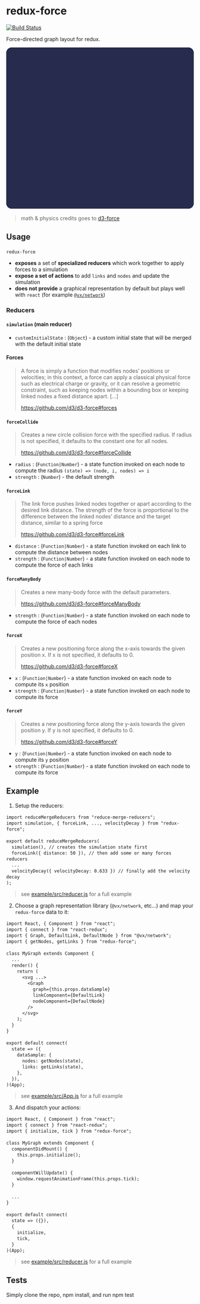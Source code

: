 # redux-force

[![Build Status][travis-svg]][travis-url]

Force-directed graph layout for redux. 

![graph animation example](example.gif "Graph animation example using @vx/network as graph representation")
> math & physics credits goes to [d3-force](https://github.com/d3/d3-force)

## Usage

`redux-force`
- **exposes** a set of **specialized reducers** which work together to apply forces to a simulation
- **expose a set of actions** to add `links` and `nodes` and update the simulation
- **does not provide** a graphical representation by default but plays well with `react` (for example [`@vx/network`](https://vx-demo.now.sh/network))

### Reducers

#### `simulation` (main reducer)

- `customInitialState` : (`Object`) - a custom initial state that will be merged with the default initial state

#### Forces

> A force is simply a function that modifies nodes’ positions or velocities; in this context, a force can apply a classical physical force such as electrical charge or gravity, or it can resolve a geometric constraint, such as keeping nodes within a bounding box or keeping linked nodes a fixed distance apart. [...] 
> 
> https://github.com/d3/d3-force#forces

#### `forceCollide`

> Creates a new circle collision force with the specified radius. If radius is not specified, it defaults to the constant one for all nodes.
> 
> https://github.com/d3/d3-force#forceCollide

- `radius` : (`Function|Number`) - a state function invoked on each node to compute the radius `(state) => (node, i, nodes) => i`
- `strength` : (`Number`) - the default strength

#### `forceLink`

> The link force pushes linked nodes together or apart according to the desired link distance. The strength of the force is proportional to the difference between the linked nodes’ distance and the target distance, similar to a spring force
> 
> https://github.com/d3/d3-force#forceLink

- `distance` : (`Function|Number`) - a state function invoked on each link to compute the distance between nodes
- `strength` : (`Function|Number`) - a state function invoked on each node to compute the force of each links

#### `forceManyBody`

> Creates a new many-body force with the default parameters.
> 
> https://github.com/d3/d3-force#forceManyBody

- `strength` : (`Function|Number`) - a state function invoked on each node to compute the force of each nodes

#### `forceX`

> Creates a new positioning force along the x-axis towards the given position x. If x is not specified, it defaults to 0.
> 
> https://github.com/d3/d3-force#forceX

- `x` : (`Function|Number`) - a state function invoked on each node to compute its `x`  position
- `strength` : (`Function|Number`) - a state function invoked on each node to compute its force


#### `forceY`

> Creates a new positioning force along the y-axis towards the given position y. If y is not specified, it defaults to 0.
> 
> https://github.com/d3/d3-force#forceY

- `y` : (`Function|Number`) - a state function invoked on each node to compute its `y`  position
- `strength` : (`Function|Number`) - a state function invoked on each node to compute its force

## Example

1. Setup the reducers:
```
import reduceMergeReducers from "reduce-merge-reducers";
import simulation, { forceLink, ..., velocityDecay } from "redux-force";

export default reduceMergeReducers(
  simulation(), // creates the simulation state first
  forceLink({ distance: 50 }), // then add some or many forces reducers
  ...
  velocityDecay({ velocityDecay: 0.633 }) // finally add the velocity decay
);
```
> see [example/src/reducer.js](example/src/reducer.js) for a full example

2. Choose a graph representation library (`@vx/network`, etc...) and map your `redux-force` data to it:
```
import React, { Component } from "react";
import { connect } from "react-redux";
import { Graph, DefaultLink, DefaultNode } from "@vx/network";
import { getNodes, getLinks } from "redux-force";

class MyGraph extends Component {
  ...
  render() {
    return (
      <svg ...>
        <Graph
          graph={this.props.dataSample}
          linkComponent={DefaultLink}
          nodeComponent={DefaultNode}
        />
      </svg>
    );
  }
}

export default connect(
  state => ({
    dataSample: {
      nodes: getNodes(state),
      links: getLinks(state),
    },
  }),
)(App);
```
> see [example/src/App.js](example/src/App.js) for a full example

3. And dispatch your actions:
```
import React, { Component } from "react";
import { connect } from "react-redux";
import { initialize, tick } from "redux-force";

class MyGraph extends Component {
  componentDidMount() {
    this.props.initialize();
  }

  componentWillUpdate() {
    window.requestAnimationFrame(this.props.tick);
  }
  
  ...
}

export default connect(
  state => ({}),
  {
    initialize,
    tick,
  }
)(App);
```
> see [example/src/reducer.js](example/src/reducer.js) for a full example

## Tests

Simply clone the repo, npm install, and run npm test

[package-url]: https://npmjs.org/package/redux-force
[travis-svg]: https://travis-ci.org/reviz/redux-force.svg
[travis-url]: https://travis-ci.org/reviz/redux-force
